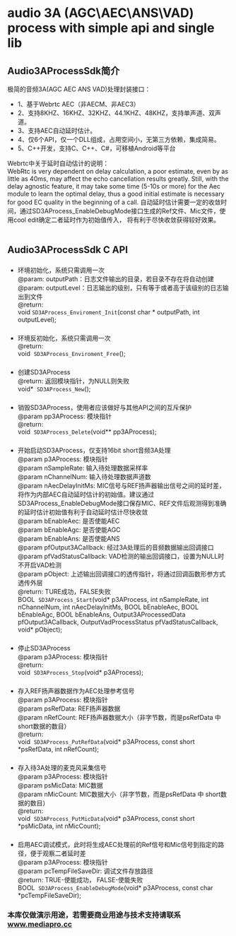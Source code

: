 # audio 3A (AGC\AEC\ANS\VAD) process with simple api and single lib


## Audio3AProcessSdk简介
极简的音频3A(AGC AEC ANS VAD)处理封装接口：

* 1、基于Webrtc AEC（非AECM、非AEC3）
* 2、支持8KHZ、16KHZ、32KHZ、44.1KHZ、48KHZ，支持单声道、双声道。
* 3、支持AEC自动延时估计。
* 4、仅6个API，仅一个DLL组成，占用空间小，无第三方依赖，集成简易。
* 5、C++开发，支持C、C++、C#，可移植Android等平台

Webrtc中关于延时自动估计的说明：<br>
WebRtc is very dependent on delay calculation, a poor estimate, even by as little as
40ms, may affect the echo cancellation results greatly. Still, with the delay agnostic feature, it may take some time (5-10s or more) for
the Aec module to learn the optimal delay, thus a good initial estimate is necessary for good EC quality in the beginning of a call.
自动延时估计需要一定的收敛时间，通过SD3AProcess_EnableDebugMode接口生成的Ref文件、Mic文件，使用cool edit确定二者延时作为初始值传入，
将有利于尽快收敛获得较好效果。<br><br>

## Audio3AProcessSdk C API

### 
* 环境初始化，系统只需调用一次<br>
@param: outputPath：日志文件输出的目录，若目录不存在将自动创建<br>
@param: outputLevel：日志输出的级别，只有等于或者高于该级别的日志输出到文件<br>
@return: <br>
void  `SD3AProcess_Enviroment_Init`(const char * outputPath,  int outputLevel);

### 
* 环境反初始化，系统只需调用一次<br>
@return:<br>
void  `SD3AProcess_Enviroment_Free`();

### 
* 创建SD3AProcess<br>
@return: 返回模块指针，为NULL则失败<br>
void*  `SD3AProcess_New`();

### 
* 销毁SD3AProcess，使用者应该做好与其他API之间的互斥保护<br>
@param pp3AProcess: 模块指针<br>
@return: <br>
void  `SD3AProcess_Delete`(void** pp3AProcess);

### 
* 开始启动SD3AProcess，仅支持16bit short音频3A处理<br>
@param p3AProcess: 模块指针<br>
@param nSampleRate: 输入待处理数据采样率<br>
@param nChannelNum: 输入待处理数据声道数<br>
@param nAecDelayInitMs: MIC信号与REF扬声器输出信号之间的延时差，将作为内部AEC自动延时估计的初始值。建议通过SD3AProcess_EnableDebugMode接口保存MIC、REF文件后观测得到准确的延时估计初始值有利于自动延时估计尽快收敛<br>
@param bEnableAec: 是否使能AEC<br>
@param bEnableAgc: 是否使能AGC<br>
@param bEnableAns: 是否使能ANS<br>
@param pfOutput3ACallback: 经过3A处理后的音频数据输出回调接口<br>
@param pfVadStatusCallback: VAD检测的输出回调接口，设置为NULL时不开启VAD检测<br>
@param pObject: 上述输出回调接口的透传指针，将通过回调函数形参方式透传外层<br>
@return: TURE成功，FALSE失败<br>
BOOL  `SD3AProcess_Start`(void* p3AProcess, int nSampleRate, int nChannelNum, int nAecDelayInitMs, BOOL bEnableAec, BOOL bEnableAgc, BOOL bEnableAns, Output3AProcessedData pfOutput3ACallback, OutputVadProcessStatus pfVadStatusCallback, void* pObject);

### 
* 停止SD3AProcess<br>
@param p3AProcess: 模块指针<br>
@return: <br>
void  `SD3AProcess_Stop`(void* p3AProcess);


### 
* 存入REF扬声器数据作为AEC处理参考信号<br>
@param p3AProcess: 模块指针<br>
@param psRefData: REF扬声器数据<br>
@param nRefCount: REF扬声器数据大小（非字节数，而是psRefData 中 short数据的数目）<br>
@return: <br>
void  `SD3AProcess_PutRefData`(void* p3AProcess, const short *psRefData, int nRefCount);

### 
* 存入待3A处理的麦克风采集信号<br>
@param p3AProcess: 模块指针<br>
@param psMicData: MIC数据<br>
@param nMicCount: MIC数据大小（非字节数，而是psRefData 中 short数据的数目）<br>
@return: <br>
void  `SD3AProcess_PutMicData`(void* p3AProcess, const short *psMicData, int nMicCount);

### 
* 启用AEC调试模式，此时将生成AEC处理前的Ref信号和Mic信号到指定的路径，便于观察二者延时差<br>
@param p3AProcess: 模块指针<br>
@param pcTempFileSaveDir: 调试文件存放路径<br>
@return: TRUE-使能成功， FALSE-使能失败<br>
BOOL  `SD3AProcess_EnableDebugMode`(void* p3AProcess, const char *pcTempFileSaveDir);

### 本库仅做演示用途，若需要商业用途与技术支持请联系 www.mediapro.cc
